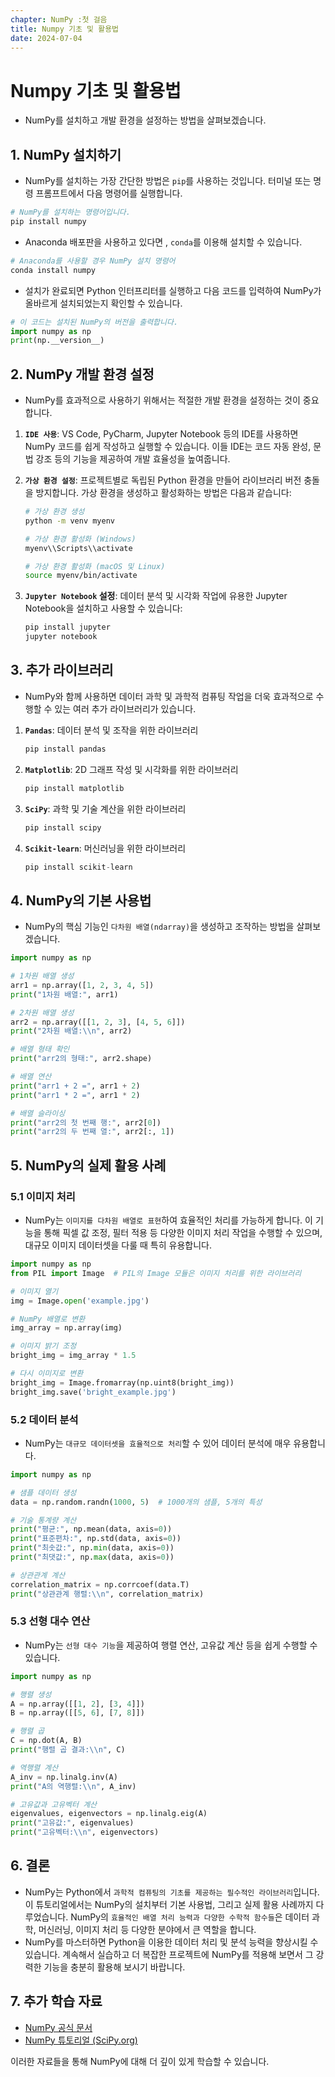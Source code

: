 ```yaml
---
chapter: NumPy :첫 걸음
title: Numpy 기초 및 활용법
date: 2024-07-04
---
```

# Numpy 기초 및 활용법

- NumPy를 설치하고 개발 환경을 설정하는 방법을 살펴보겠습니다.

## 1. NumPy 설치하기

- NumPy를 설치하는 가장 간단한 방법은 `pip`를 사용하는 것입니다. 터미널 또는 명령 프롬프트에서 다음 명령어를 실행합니다.

```python
# NumPy를 설치하는 명령어입니다.
pip install numpy
```

- Anaconda 배포판을 사용하고 있다면 , `conda`를 이용해 설치할 수 있습니다.

```python
# Anaconda를 사용할 경우 NumPy 설치 명령어
conda install numpy
```

- 설치가 완료되면 Python 인터프리터를 실행하고 다음 코드를 입력하여 NumPy가 올바르게 설치되었는지 확인할 수 있습니다.

```python
# 이 코드는 설치된 NumPy의 버전을 출력합니다.
import numpy as np
print(np.__version__)

```

## 2. NumPy 개발 환경 설정

- NumPy를 효과적으로 사용하기 위해서는 적절한 개발 환경을 설정하는 것이 중요합니다.
1. **`IDE 사용`**: VS Code, PyCharm, Jupyter Notebook 등의 IDE를 사용하면 NumPy 코드를 쉽게 작성하고 실행할 수 있습니다. 이들 IDE는 코드 자동 완성, 문법 강조 등의 기능을 제공하여 개발 효율성을 높여줍니다.
2. **`가상 환경 설정`**: 프로젝트별로 독립된 Python 환경을 만들어 라이브러리 버전 충돌을 방지합니다. 가상 환경을 생성하고 활성화하는 방법은 다음과 같습니다:
    
    ```bash
    # 가상 환경 생성
    python -m venv myenv
    
    # 가상 환경 활성화 (Windows)
    myenv\\Scripts\\activate
    
    # 가상 환경 활성화 (macOS 및 Linux)
    source myenv/bin/activate
    
    ```
    
3. **`Jupyter Notebook` 설정**: 데이터 분석 및 시각화 작업에 유용한 Jupyter Notebook을 설치하고 사용할 수 있습니다:
    
    ```bash
    pip install jupyter
    jupyter notebook
    ```
    

## 3. 추가 라이브러리

- NumPy와 함께 사용하면 데이터 과학 및 과학적 컴퓨팅 작업을 더욱 효과적으로 수행할 수 있는 여러 추가 라이브러리가 있습니다.
1. **`Pandas`**: 데이터 분석 및 조작을 위한 라이브러리
    
    ```bash
    pip install pandas
    
    ```
    
2. **`Matplotlib`**: 2D 그래프 작성 및 시각화를 위한 라이브러리
    
    ```python
    pip install matplotlib
    ```
    
3. **`SciPy`**: 과학 및 기술 계산을 위한 라이브러리
    
    ```python
    pip install scipy
    ```
    
4. **`Scikit-learn`**: 머신러닝을 위한 라이브러리
    
    ```python
    pip install scikit-learn
    ```
    

## 4. NumPy의 기본 사용법

- NumPy의 핵심 기능인 `다차원 배열(ndarray)`을 생성하고 조작하는 방법을 살펴보겠습니다.

```python
import numpy as np

# 1차원 배열 생성
arr1 = np.array([1, 2, 3, 4, 5])
print("1차원 배열:", arr1)

# 2차원 배열 생성
arr2 = np.array([[1, 2, 3], [4, 5, 6]])
print("2차원 배열:\\n", arr2)

# 배열 형태 확인
print("arr2의 형태:", arr2.shape)

# 배열 연산
print("arr1 + 2 =", arr1 + 2)
print("arr1 * 2 =", arr1 * 2)

# 배열 슬라이싱
print("arr2의 첫 번째 행:", arr2[0])
print("arr2의 두 번째 열:", arr2[:, 1])

```

## 5. NumPy의 실제 활용 사례

### 5.1 이미지 처리

- NumPy는 `이미지를 다차원 배열로 표현`하여 효율적인 처리를 가능하게 합니다. 이 기능을 통해 픽셀 값 조정, 필터 적용 등 다양한 이미지 처리 작업을 수행할 수 있으며, 대규모 이미지 데이터셋을 다룰 때 특히 유용합니다.

```python
import numpy as np
from PIL import Image  # PIL의 Image 모듈은 이미지 처리를 위한 라이브러리

# 이미지 열기
img = Image.open('example.jpg')

# NumPy 배열로 변환
img_array = np.array(img)

# 이미지 밝기 조정
bright_img = img_array * 1.5

# 다시 이미지로 변환
bright_img = Image.fromarray(np.uint8(bright_img))
bright_img.save('bright_example.jpg')

```

### 5.2 데이터 분석

- NumPy는 `대규모 데이터셋을 효율적으로 처리`할 수 있어 데이터 분석에 매우 유용합니다.

```python
import numpy as np

# 샘플 데이터 생성
data = np.random.randn(1000, 5)  # 1000개의 샘플, 5개의 특성

# 기술 통계량 계산
print("평균:", np.mean(data, axis=0))
print("표준편차:", np.std(data, axis=0))
print("최솟값:", np.min(data, axis=0))
print("최댓값:", np.max(data, axis=0))

# 상관관계 계산
correlation_matrix = np.corrcoef(data.T)
print("상관관계 행렬:\\n", correlation_matrix)

```

### 5.3 선형 대수 연산

- NumPy는 `선형 대수 기능`을 제공하여 행렬 연산, 고유값 계산 등을 쉽게 수행할 수 있습니다.

```python
import numpy as np

# 행렬 생성
A = np.array([[1, 2], [3, 4]])
B = np.array([[5, 6], [7, 8]])

# 행렬 곱
C = np.dot(A, B)
print("행렬 곱 결과:\\n", C)

# 역행렬 계산
A_inv = np.linalg.inv(A)
print("A의 역행렬:\\n", A_inv)

# 고유값과 고유벡터 계산
eigenvalues, eigenvectors = np.linalg.eig(A)
print("고유값:", eigenvalues)
print("고유벡터:\\n", eigenvectors)

```

## 6. 결론

- NumPy는 Python에서 `과학적 컴퓨팅의 기초를 제공하는 필수적인 라이브러리`입니다. 이 튜토리얼에서는 NumPy의 설치부터 기본 사용법, 그리고 실제 활용 사례까지 다루었습니다. NumPy의 `효율적인 배열 처리 능력과 다양한 수학적 함수들`은 데이터 과학, 머신러닝, 이미지 처리 등 다양한 분야에서 큰 역할을 합니다.
- NumPy를 마스터하면 Python을 이용한 데이터 처리 및 분석 능력을 향상시킬 수 있습니다. 계속해서 실습하고 더 복잡한 프로젝트에 NumPy를 적용해 보면서 그 강력한 기능을 충분히 활용해 보시기 바랍니다.

## 7. 추가 학습 자료

- [NumPy 공식 문서](https://numpy.org/doc/)
- [NumPy 튜토리얼 (SciPy.org)](https://scipy-lectures.org/intro/numpy/index.html)

이러한 자료들을 통해 NumPy에 대해 더 깊이 있게 학습할 수 있습니다.

##